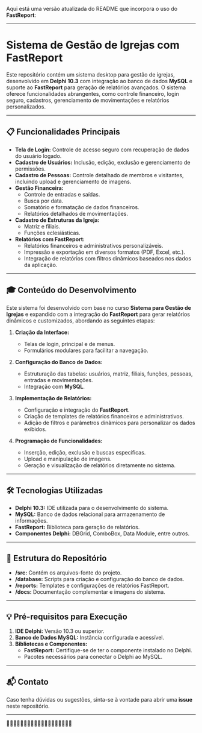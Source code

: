 Aqui está uma versão atualizada do README que incorpora o uso do **FastReport**:

---

# Sistema de Gestão de Igrejas com FastReport

Este repositório contém um sistema desktop para gestão de igrejas, desenvolvido em **Delphi 10.3** com integração ao banco de dados **MySQL** e suporte ao **FastReport** para geração de relatórios avançados. O sistema oferece funcionalidades abrangentes, como controle financeiro, login seguro, cadastros, gerenciamento de movimentações e relatórios personalizados.

---

## 📋 Funcionalidades Principais

- **Tela de Login:** Controle de acesso seguro com recuperação de dados do usuário logado.
- **Cadastro de Usuários:** Inclusão, edição, exclusão e gerenciamento de permissões.
- **Cadastro de Pessoas:** Controle detalhado de membros e visitantes, incluindo upload e gerenciamento de imagens.
- **Gestão Financeira:**
  - Controle de entradas e saídas.
  - Busca por data.
  - Somatório e formatação de dados financeiros.
  - Relatórios detalhados de movimentações.
- **Cadastro de Estruturas da Igreja:**
  - Matriz e filiais.
  - Funções eclesiásticas.
- **Relatórios com FastReport:**
  - Relatórios financeiros e administrativos personalizáveis.
  - Impressão e exportação em diversos formatos (PDF, Excel, etc.).
  - Integração de relatórios com filtros dinâmicos baseados nos dados da aplicação.

---

## 🎓 Conteúdo do Desenvolvimento

Este sistema foi desenvolvido com base no curso **Sistema para Gestão de Igrejas** e expandido com a integração do **FastReport** para gerar relatórios dinâmicos e customizados, abordando as seguintes etapas:

1. **Criação da Interface:**
   - Telas de login, principal e de menus.
   - Formulários modulares para facilitar a navegação.

2. **Configuração do Banco de Dados:**
   - Estruturação das tabelas: usuários, matriz, filiais, funções, pessoas, entradas e movimentações.
   - Integração com **MySQL**.

3. **Implementação de Relatórios:**
   - Configuração e integração do **FastReport**.
   - Criação de templates de relatórios financeiros e administrativos.
   - Adição de filtros e parâmetros dinâmicos para personalizar os dados exibidos.

4. **Programação de Funcionalidades:**
   - Inserção, edição, exclusão e buscas específicas.
   - Upload e manipulação de imagens.
   - Geração e visualização de relatórios diretamente no sistema.

---

## 🛠️ Tecnologias Utilizadas

- **Delphi 10.3:** IDE utilizada para o desenvolvimento do sistema.
- **MySQL:** Banco de dados relacional para armazenamento de informações.
- **FastReport:** Biblioteca para geração de relatórios.
- **Componentes Delphi:** DBGrid, ComboBox, Data Module, entre outros.

---

## 📂 Estrutura do Repositório

- **/src:** Contém os arquivos-fonte do projeto.
- **/database:** Scripts para criação e configuração do banco de dados.
- **/reports:** Templates e configurações de relatórios FastReport.
- **/docs:** Documentação complementar e imagens do sistema.

---

## 💡 Pré-requisitos para Execução

1. **IDE Delphi:** Versão 10.3 ou superior.
2. **Banco de Dados MySQL:** Instância configurada e acessível.
3. **Bibliotecas e Componentes:**
   - **FastReport:** Certifique-se de ter o componente instalado no Delphi.
   - Pacotes necessários para conectar o Delphi ao MySQL.

---

## 📬 Contato

Caso tenha dúvidas ou sugestões, sinta-se à vontade para abrir uma **issue** neste repositório.

---
🚀🚀🚀🚀🚀🚀🚀🚀🚀🚀🚀🚀🚀🚀🚀🚀🚀🚀🚀
